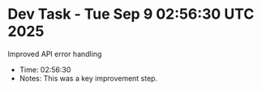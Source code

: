 # Dev Task - Tue Sep  9 02:56:30 UTC 2025
Improved API error handling
- Time: 02:56:30
- Notes: This was a key improvement step.
